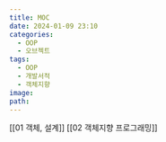 ```yaml
---
title: MOC
date: 2024-01-09 23:10
categories:
  - OOP
  - 오브젝트
tags:
  - OOP
  - 개발서적
  - 객체지향
image: 
path:
---
```


[[01 객체, 설계]]
[[02 객체지향 프로그래밍]]